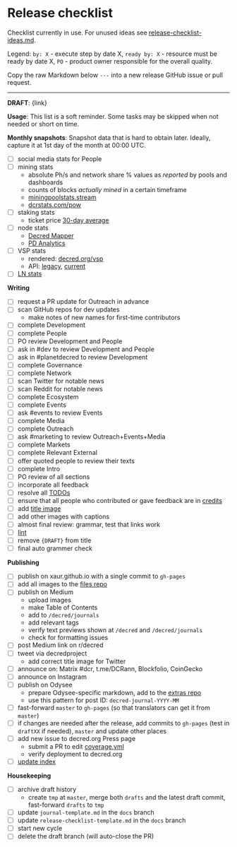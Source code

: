 # Release checklist

Checklist currently in use. For unused ideas see [release-checklist-ideas.md](release-checklist-ideas.md).

Legend: `by: X` - execute step by date X, `ready by: X` - resource must be ready by date X, `PO` - product owner responsible for the overall quality.

Copy the raw Markdown below `---` into a new release GitHub issue or pull request.

---

**DRAFT**: {link}

**Usage**: This list is a soft reminder. Some tasks may be skipped when not needed or short on time.

**Monthly snapshots**: Snapshot data that is hard to obtain later. Ideally, capture it at 1st day of the month at 00:00 UTC.

- [ ] social media stats for People
- [ ] mining stats
  - absolute Ph/s and network share % values as _reported_ by pools and dashboards
  - counts of blocks _actually mined_ in a certain timeframe
  - [miningpoolstats.stream](https://miningpoolstats.stream/decred)
  - [dcrstats.com/pow](https://dcrstats.com/pow)
- [ ] staking stats
  - ticket price [30-day average](https://dcrstats.com)
- [ ] node stats
  - [Decred Mapper](https://nodes.jholdstock.uk/user_agents)
  - [PD Analytics](https://analytics.planetdecred.org/nodes)
- [ ] VSP stats
  - rendered: [decred.org/vsp](https://decred.org/vsp/)
  - API: [legacy](https://api.decred.org/?c=gsd), [current](https://api.decred.org/?c=vsp)
- [ ] [LN stats](https://ln-map.jholdstock.uk/)

**Writing**

- [ ] request a PR update for Outreach in advance
- [ ] scan GitHub repos for dev updates
  - make notes of new names for first-time contributors
- [ ] complete Development
- [ ] complete People
- [ ] PO review Development and People
- [ ] ask in #dev to review Development and People
- [ ] ask in #planetdecred to review Development
- [ ] complete Governance
- [ ] complete Network
- [ ] scan Twitter for notable news
- [ ] scan Reddit for notable news
- [ ] complete Ecosystem
- [ ] complete Events
- [ ] ask #events to review Events
- [ ] complete Media
- [ ] complete Outreach
- [ ] ask #marketing to review Outreach+Events+Media
- [ ] complete Markets
- [ ] complete Relevant External
- [ ] offer quoted people to review their texts
- [ ] complete Intro
- [ ] PO review of all sections
- [ ] incorporate all feedback
- [ ] resolve all [TODOs](https://github.com/xaur/decred-news/blob/docs/guidelines.md#todos)
- [ ] ensure that all people who contributed or gave feedback are in [credits](https://github.com/xaur/decred-news/blob/docs/guidelines.md#how-to-give-credit)
- [ ] add [title image](https://github.com/xaur/decred-news/blob/docs/guidelines.md#title-image)
- [ ] add other images with captions
- [ ] almost final review: grammar, test that links work
- [ ] [lint](https://github.com/xaur/decred-news/blob/docs/guidelines.md#linting)
- [ ] remove `{DRAFT}` from title
- [ ] final auto grammer check

**Publishing**

- [ ] publish on xaur.github.io with a single commit to `gh-pages`
- [ ] add all images to the [files repo](https://github.com/xaur/decred-journal-files)
- [ ] publish on Medium
  - upload images
  - make Table of Contents
  - add to `/decred/journals`
  - add relevant tags
  - verify text previews shown at `/decred` and `/decred/journals`
  - check for formatting issues
- [ ] post Medium link on r/decred
- [ ] tweet via decredproject
  - add correct title image for Twitter
- [ ] announce on: Matrix #dcr, t.me/DCRann, Blockfolio, CoinGecko
- [ ] announce on Instagram
- [ ] publish on Odysee
  - prepare Odysee-specific markdown, add to the [extras repo](https://github.com/xaur/decred-journal-extra)
  - use this pattern for post ID: `decred-journal-YYYY-MM`
- [ ] fast-forward `master` to `gh-pages` (so that translators can get it from `master`)
- [ ] if changes are needed after the release, add commits to `gh-pages` (test in `draftXX` if needed), `master` and update other places
- [ ] add new issue to decred.org Press page
  - submit a PR to edit [coverage.yml](https://github.com/decred/dcrweb/blob/master/src/data/press/coverage.yml)
  - verify deployment to decred.org
- [ ] [update index](https://github.com/xaur/decred-news/blob/docs/guidelines.md#updating-index)

**Housekeeping**

- [ ] archive draft history
  - create `tmp` at `master`, merge both `drafts` and the latest draft commit, fast-forward `drafts` to `tmp`
- [ ] update `journal-template.md` in the `docs` branch
- [ ] update `release-checklist-template.md` in the `docs` branch
- [ ] start new cycle
- [ ] delete the draft branch (will auto-close the PR)
